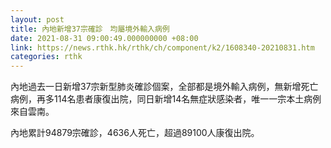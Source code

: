 ```yaml
---
layout: post
title: 內地新增37宗確診　均屬境外輸入病例
date: 2021-08-31 09:00:49.000000000 +08:00
link: https://news.rthk.hk/rthk/ch/component/k2/1608340-20210831.htm
categories: rthk
---
```


內地過去一日新增37宗新型肺炎確診個案，全部都是境外輸入病例，無新增死亡病例，再多114名患者康復出院，同日新增14名無症狀感染者，唯一一宗本土病例來自雲南。

內地累計94879宗確診，4636人死亡，超過89100人康復出院。
